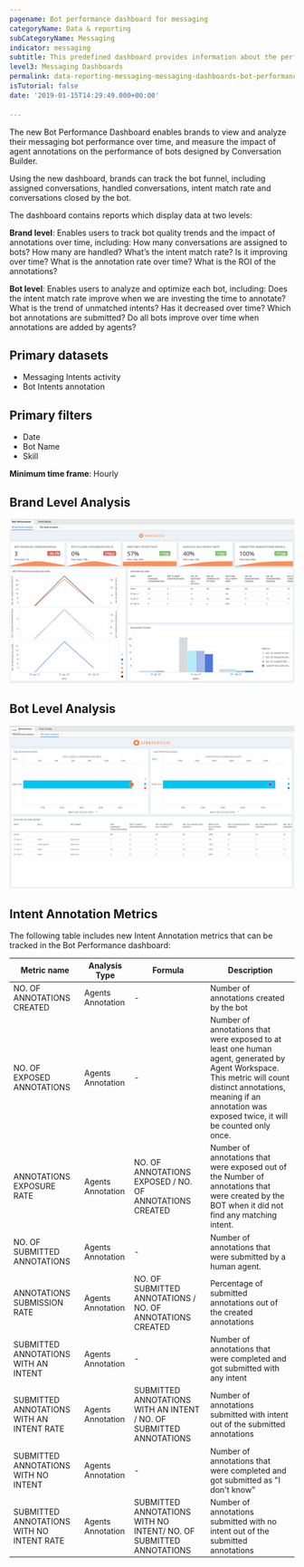 ```yaml
---
pagename: Bot performance dashboard for messaging
categoryName: Data & reporting
subCategoryName: Messaging
indicator: messaging
subtitle: This predefined dashboard provides information about the performance of conversational bots serving as messaging agents
level3: Messaging Dashboards
permalink: data-reporting-messaging-messaging-dashboards-bot-performance-dashboard-for-messaging.html
isTutorial: false
date: '2019-01-15T14:29:49.000+00:00'

---
```


The new Bot Performance Dashboard enables brands to view and analyze their messaging bot performance over time, and measure the impact of agent annotations on the performance of bots designed by Conversation Builder. 

Using the new dashboard, brands can  track the bot funnel, including assigned conversations, handled conversations, intent match rate and conversations closed by the bot. 

The dashboard contains reports which display data at two levels:

**Brand level**: Enables users to track bot quality trends and the impact of annotations over time, including:
How many conversations are assigned to bots? How many are handled?
What’s the intent match rate? Is it improving over time?
What is the annotation rate over time? What is the ROI of the annotations? 

**Bot level**: Enables users to analyze and optimize each bot, including: 
Does the intent match rate improve when we are investing the time to annotate?
What is the trend of unmatched intents? Has it decreased over time? 
Which bot annotations are submitted? Do all bots improve over time when annotations are added by agents?

## Primary datasets

* Messaging Intents activity
* Bot Intents annotation

## Primary filters

* Date
* Bot Name
* Skill

**Minimum time frame**: Hourly

## Brand Level Analysis

![](img/bot-performance-dashboard-for-messaging1.png)

## Bot Level Analysis

![](img/bot-performance-dashboard-for-messaging2.png)

## Intent Annotation Metrics

The following table includes new Intent Annotation metrics that can be tracked in the Bot Performance dashboard:


| Metric name | Analysis Type | Formula | Description |
| --- | --- | --- | --- |
| NO. OF ANNOTATIONS CREATED | Agents Annotation | - | Number of annotations created by the bot |
| NO. OF EXPOSED ANNOTATIONS | Agents Annotation | - | Number of annotations that were exposed to at least one human agent, generated by Agent Workspace. This metric will count distinct annotations, meaning if an annotation was exposed twice, it will be counted only once. |
| ANNOTATIONS EXPOSURE RATE | Agents Annotation | NO. OF ANNOTATIONS EXPOSED / NO. OF ANNOTATIONS CREATED | Number of annotations that were exposed out of the Number of annotations that were created by the BOT when it did not find any matching intent. |
| NO. OF SUBMITTED ANNOTATIONS | Agents Annotation | - | Number of annotations that were submitted by a human agent. |
| ANNOTATIONS SUBMISSION RATE | Agents Annotation | NO. OF SUBMITTED ANNOTATIONS / NO. OF ANNOTATIONS CREATED | Percentage of submitted annotations out of the created annotations |
| SUBMITTED ANNOTATIONS WITH AN INTENT | Agents Annotation | - | Number of annotations that were completed and got submitted with any intent |
| SUBMITTED ANNOTATIONS WITH AN INTENT RATE | Agents Annotation | SUBMITTED ANNOTATIONS WITH AN INTENT / NO. OF SUBMITTED ANNOTATIONS | Number of annotations submitted with intent out of the submitted annotations |
| SUBMITTED ANNOTATIONS WITH NO INTENT | Agents Annotation | - | Number of annotations that were completed and got submitted as "I don't know" |
| SUBMITTED ANNOTATIONS WITH NO INTENT RATE | Agents Annotation | SUBMITTED ANNOTATIONS WITH NO INTENT/ NO. OF SUBMITTED ANNOTATIONS | Number of annotations submitted with no intent out of the submitted annotations | 





